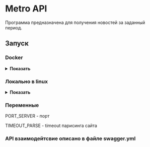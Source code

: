 # Metro API

Программа предназначена для получения новостей за заданный период.

## Запуск

### Docker


<details><summary><b>Показать</b></summary><br>

1. Перейти в директорию 'metro' и выполнить скрипт

```shell script
docker build -t metro_api .
```
2. Запусить контейнер

```shell script
docker run -p 5000:5000 metro_api
```

</details>

### Локально в linux

<details><summary><b>Показать</b></summary><br>

1. Перейти в директорию 'metro' и активировать env

```shell script
source venv2/bin/acivate
```

2. Запустить скрипт

```shell script
python app.py
```

</details>

### Переменные

PORT_SERVER - порт 

TIMEOUT_PARSE - timeout парисинга сайта

### API взаимодейтсвие описано в файле swagger.yml
